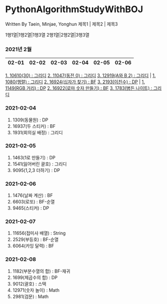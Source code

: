 # PythonAlgorithmStudyWithBOJ

 Written By Taein, Minjae, Yonghun
제목1 | 제목2 | 제목3

1행1열|1행2열|1행3열
2행1열|2행2열|3행3열
### 2021년 2월
02-01|02-02|02-03|02-04|02-05|02-06
------|------|------|------|------|------
[1. 10610(30) : 그리디](https://www.acmicpc.net/problem/10610)
[2. 11047(동전 0) : 그리디](https://www.acmicpc.net/problem/11047)
[3. 12919(A와 B 2) : 그리디](https://www.acmicpc.net/problem/12919)
|
[1. 1080(행렬) : 그리디](https://www.acmicpc.net/problem/1080)
[2. 16924(십자가 찾기) : BF](https://www.acmicpc.net/problem/16924)
[3. 2193(이친수) : DP](https://www.acmicpc.net/problem/2193)
|
[1. 1149(RGB 거리) : DP](https://www.acmicpc.net/problem/1149)
[2. 16922(로마 숫자 만들기) : BF](https://www.acmicpc.net/problem/16922)
[3. 1783(병든 나이트) : 그리디](https://www.acmicpc.net/problem/1783)

### 2021-02-04
 1. 1309(동물원) : DP
 2. 16937(두 스티커) : BF
 3. 1931(회의실 배정) : 그리디

### 2021-02-05
 1. 1463(1로 만들기) : DP
 2. 1541(잃어버린 괄호) : 그리디
 3. 9095(1,2,3 더하기) : DP

### 2021-02-06
 1. 1476(날짜 계산) : BF
 2. 6603(로또) : BF-순열
 3. 9465(스티커) : DP
 
### 2021-02-07
 1. 11656(접미사 배열) : String
 2. 2529(부등호) : BF-순열
 3. 6064(카잉 달력) : BF

### 2021-02-08
 1. 1182(부분수열의 합) : BF-재귀
 2. 1699(제곱수의 합) : DP
 3. 9012(괄호) : 스택
 4. 12971(숫자 놀이) : Math
 5. 2981(검문) : Math
